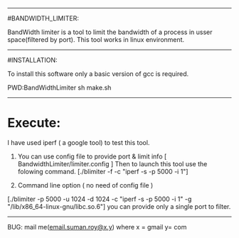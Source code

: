-------------------------------------------------------------
#BANDWIDTH_LIMITER:

BandWidth limiter is a tool to limit the bandwidth of a process in usser space(filtered by port).
 This tool works in linux environment.

------------------------------------------------------------

#INSTALLATION:

To install this software only a basic version of gcc is required. 

PWD:BandWidthLimiter
sh make.sh

--------------------------------------------------------

# Execute:

I have used iperf ( a google tool) to test this tool.

1. You can use config file to provide port & limit info [ BandwidthLimiter/limiter.config ]
   Then to launch this tool use the folowing command. 
  [./blimiter -f -c "iperf -s -p 5000 -i 1"]

2. Command line option ( no need of config file )

[./blimiter -p 5000 -u 1024 -d 1024 -c "iperf -s -p 5000 -i 1" -g "/lib/x86_64-linux-gnu/libc.so.6"]
you can provide only a single port to filter.

-----------------------------------------------------

BUG: mail me(email.suman.roy@x.y) where x = gmail
                                  y= com

